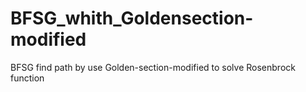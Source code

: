 # BFSG_whith_Goldensection-modified
BFSG find path by use Golden-section-modified to solve Rosenbrock function
